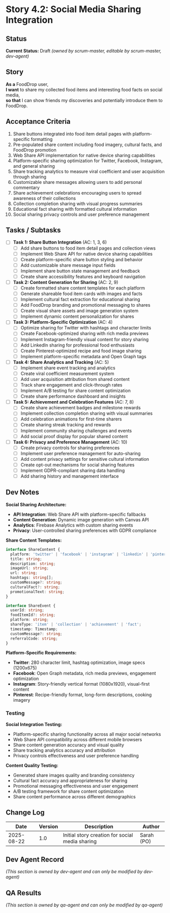 # Story 4.2: Social Media Sharing Integration

## Status
**Current Status:** Draft _(owned by scrum-master, editable by scrum-master, dev-agent)_

## Story

**As a** FoodDrop user,  
**I want** to share my collected food items and interesting food facts on social media,  
**so that** I can show friends my discoveries and potentially introduce them to FoodDrop.

## Acceptance Criteria

1. Share buttons integrated into food item detail pages with platform-specific formatting
2. Pre-populated share content including food imagery, cultural facts, and FoodDrop promotion
3. Web Share API implementation for native device sharing capabilities
4. Platform-specific sharing optimization for Twitter, Facebook, Instagram, and general sharing
5. Share tracking analytics to measure viral coefficient and user acquisition through sharing
6. Customizable share messages allowing users to add personal commentary
7. Share achievement celebrations encouraging users to spread awareness of their collections
8. Collection completion sharing with visual progress summaries
9. Educational fact sharing with formatted cultural information
10. Social sharing privacy controls and user preference management

## Tasks / Subtasks

- [ ] **Task 1: Share Button Integration** (AC: 1, 3, 6)
  - [ ] Add share buttons to food item detail pages and collection views
  - [ ] Implement Web Share API for native device sharing capabilities
  - [ ] Create platform-specific share button styling and behavior
  - [ ] Add customizable share message input fields
  - [ ] Implement share button state management and feedback
  - [ ] Create share accessibility features and keyboard navigation

- [ ] **Task 2: Content Generation for Sharing** (AC: 2, 9)
  - [ ] Create formatted share content templates for each platform
  - [ ] Generate shareable food item cards with images and facts
  - [ ] Implement cultural fact extraction for educational sharing
  - [ ] Add FoodDrop branding and promotional messaging to shares
  - [ ] Create visual share assets and image generation system
  - [ ] Implement dynamic content personalization for shares

- [ ] **Task 3: Platform-Specific Optimization** (AC: 4)
  - [ ] Optimize sharing for Twitter with hashtags and character limits
  - [ ] Create Facebook-optimized sharing with rich media previews
  - [ ] Implement Instagram-friendly visual content for story sharing
  - [ ] Add LinkedIn sharing for professional food enthusiasts
  - [ ] Create Pinterest-optimized recipe and food image sharing
  - [ ] Implement platform-specific metadata and Open Graph tags

- [ ] **Task 4: Share Analytics and Tracking** (AC: 5)
  - [ ] Implement share event tracking and analytics
  - [ ] Create viral coefficient measurement system
  - [ ] Add user acquisition attribution from shared content
  - [ ] Track share engagement and click-through rates
  - [ ] Implement A/B testing for share content optimization
  - [ ] Create share performance dashboard and insights

- [ ] **Task 5: Achievement and Celebration Features** (AC: 7, 8)
  - [ ] Create share achievement badges and milestone rewards
  - [ ] Implement collection completion sharing with visual summaries
  - [ ] Add celebration animations for first-time sharers
  - [ ] Create sharing streak tracking and rewards
  - [ ] Implement community sharing challenges and events
  - [ ] Add social proof display for popular shared content

- [ ] **Task 6: Privacy and Preference Management** (AC: 10)
  - [ ] Create privacy controls for sharing preferences
  - [ ] Implement user preference management for auto-sharing
  - [ ] Add content privacy settings for sensitive cultural information
  - [ ] Create opt-out mechanisms for social sharing features
  - [ ] Implement GDPR-compliant sharing data handling
  - [ ] Add sharing history and management interface

## Dev Notes

**Social Sharing Architecture:**
- **API Integration**: Web Share API with platform-specific fallbacks
- **Content Generation**: Dynamic image generation with Canvas API
- **Analytics**: Firebase Analytics with custom sharing events
- **Privacy**: User-controlled sharing preferences with GDPR compliance

**Share Content Templates:**
```typescript
interface ShareContent {
  platform: 'twitter' | 'facebook' | 'instagram' | 'linkedin' | 'pinterest' | 'general';
  title: string;
  description: string;
  imageUrl: string;
  url: string;
  hashtags: string[];
  customMessage?: string;
  culturalFact?: string;
  promotionalText: string;
}

interface ShareEvent {
  userId: string;
  foodItemId?: string;
  platform: string;
  shareType: 'item' | 'collection' | 'achievement' | 'fact';
  timestamp: Timestamp;
  customMessage?: string;
  referralCode: string;
}
```

**Platform-Specific Requirements:**
- **Twitter**: 280 character limit, hashtag optimization, image specs (1200x675)
- **Facebook**: Open Graph metadata, rich media previews, engagement optimization
- **Instagram**: Story-friendly vertical format (1080x1920), visual-first content
- **Pinterest**: Recipe-friendly format, long-form descriptions, cooking imagery

### Testing

**Social Integration Testing:**
- Platform-specific sharing functionality across all major social networks
- Web Share API compatibility across different mobile browsers
- Share content generation accuracy and visual quality
- Share tracking analytics accuracy and attribution
- Privacy controls effectiveness and user preference handling

**Content Quality Testing:**
- Generated share images quality and branding consistency
- Cultural fact accuracy and appropriateness for sharing
- Promotional messaging effectiveness and user engagement
- A/B testing framework for share content optimization
- Share content performance across different demographics

## Change Log

| Date | Version | Description | Author |
|------|---------|-------------|---------|
| 2025-08-22 | 1.0 | Initial story creation for social media sharing | Sarah (PO) |

## Dev Agent Record
_(This section is owned by dev-agent and can only be modified by dev-agent)_

## QA Results
_(This section is owned by qa-agent and can only be modified by qa-agent)_